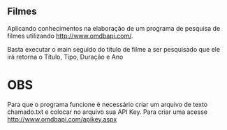 ## Filmes
Aplicando conhecimentos na elaboração de um programa de pesquisa de filmes utilizando http://www.omdbapi.com/.

Basta executar o main seguido do título de filme a ser pesquisado que ele irá retorna o Título, Tipo, Duração e Ano

# OBS
Para que o programa funcione é necessário criar um arquivo de texto chamado.txt e colocar no arquivo sua API Key. Para criar uma acesse http://www.omdbapi.com/apikey.aspx
